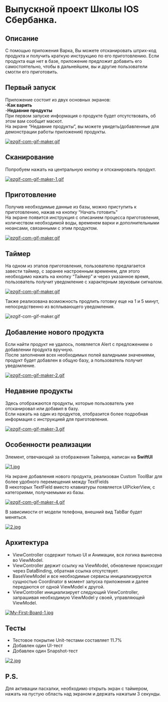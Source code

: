 # Выпускной проект Школы IOS Сбербанка.
## Описание
С помощью приложения Варка, Вы можете отсканировать штрих-код продукта и получить краткую инструкцию по его приготовлению. Если продукта еще нет в базе, приложение предложит добавить его самостоятельно, чтобы в дальнейшем, вы и другие пользователи смогли его приготовить. 
## Первый запуск
Приложение состоит из двух основных экранов:<br>
-**Как варить**<br>
-**Недавние продукты**<br>
При первом запуске информация о продукте будет отсутствовать, об этом вам сообщит маскот.<br>
На экране “Недавние продукты”, вы можете увидеть(добавленные для демонстрации работы приложения) продукты.

[![ezgif-com-gif-maker.gif](https://i.postimg.cc/tCQ4jZcy/ezgif-com-gif-maker.gif)](https://postimg.cc/rzjkGmcY)

## Сканирование 
Попробуем нажать на центральную кнопку и отсканировать продукт. 

[![ezgif-com-gif-maker-1.gif](https://i.postimg.cc/kG5zrcdw/ezgif-com-gif-maker-1.gif)](https://postimg.cc/nj60BqrQ)

## Приготовление
Получив необходимые данные из базы, можно приступить к приготовлению, нажав на кнопку “Начать готовить”<br>
На экране появится инструкция с описанием процесса приготовления, количеством необходимой воды, временем варки и дополнительными нюансами, связанными с этим продуктом.

[![ezgif-com-gif-maker.gif](https://i.postimg.cc/tJ2DTb3z/ezgif-com-gif-maker.gif)](https://postimg.cc/SYYcTwtX)

## Таймер
На одном из этапов приготовления, пользователю предлагается завести таймер, с заранее настроенным временем, для этого необходимо нажать на кнопку “Таймер” и через указанное время, пользователь получит уведомление с характерным звуковым сигналом. 

[![ezgif-com-gif-maker.gif](https://i.postimg.cc/2y7WWP98/ezgif-com-gif-maker.gif)](https://postimg.cc/n9MMbwt6)

Также реализована возможность продлить готовку еще на 1 и 5 минут, непосредственно из всплывающего уведомления. 

![ezgif-com-gif-maker.gif](https://media.giphy.com/media/jL92SNuuolJU4SRBFW/giphy.gif?cid=790b7611816f0be15681e6c1f6b27bfae7f45b497fcc3030&rid=giphy.gif&ct=g)

## Добавление нового продукта 
Если найти продукт не удалось, появляется Alert с предложением о добавлении продукта вручную. <br> 
После заполнения всех необходимых полей валидными значениями, продукт будет добавлен в общую базу, а пользователь получит уведомление.

[![ezgif-com-gif-maker-2.gif](https://i.postimg.cc/dVk0LHxy/ezgif-com-gif-maker-2.gif)](https://postimg.cc/QFDDzbs8)

## Недавние продукты 
Здесь отображаются продукты, которые пользователь уже отсканировал или добавил в базу.<br> 
Если нажать на один из продуктов, отобразится более подробная информация с инструкцией для приготовления. 

[![ezgif-com-gif-maker-3.gif](https://i.postimg.cc/wj3rhx3b/ezgif-com-gif-maker-3.gif)](https://postimg.cc/QFGSD3Qp)


## Особенности реализации 
Элемент, отвечающий за отображения Таймера, написан на **SwiftUI**

[![1.jpg](https://i.postimg.cc/pXcz4zJk/1.jpg)](https://postimg.cc/7f75TCcT)

На экране добавления нового продукта, реализован Custom ToolBar для более удобного перемещения между TextFields<br>
В некоторых TextField вместо клавиатуры появляется UIPickerView, с категориями, получаемыми из базы. 

[![ezgif-com-gif-maker-4.gif](https://i.postimg.cc/QNvvZ4kn/ezgif-com-gif-maker-4.gif)](https://postimg.cc/Hj46QtNQ)

В зависимости от модели телефона, внешний вид TabBar будет меняться. 

[![2.jpg](https://i.postimg.cc/SQ7dKgWK/2.jpg)](https://postimg.cc/WtzgW6YR)

## Архитектура

* ViewController содержит только UI и Анимации, вся логика вынесена во ViewModel.
* ViewController держит ссылку на ViewModel, обновление происходит через DataBinding, обратная ссылка отсутствует.
* BaseViewModel и все необходимые сервисы инициализируются сущностью Coordinator в момент запуска приложения и далее передаются от одной ViewModel к другой.
* ViewController инициализирует следующий ViewController, запрашивая необходимую ViewModel  у своей, управляющей ViewModel. 

[![My-First-Board-1.jpg](https://i.postimg.cc/1RCNHzND/My-First-Board-1.jpg)](https://postimg.cc/23W6jrG5)

## Тесты

* Тестовое покрытие Unit-тестами составляет 11.7%
* Добавлен один UI-тест
* Добавлен один Snapshot-тест

[![2.jpg](https://i.postimg.cc/mgYdhnmX/2.jpg)](https://postimg.cc/qN7c51Vy)

## P.S.

 Для активации пасхалки, необходимо открыть экран с таймером, нажать на пустую область над экраном и держать нажатым 3 секунды.
















